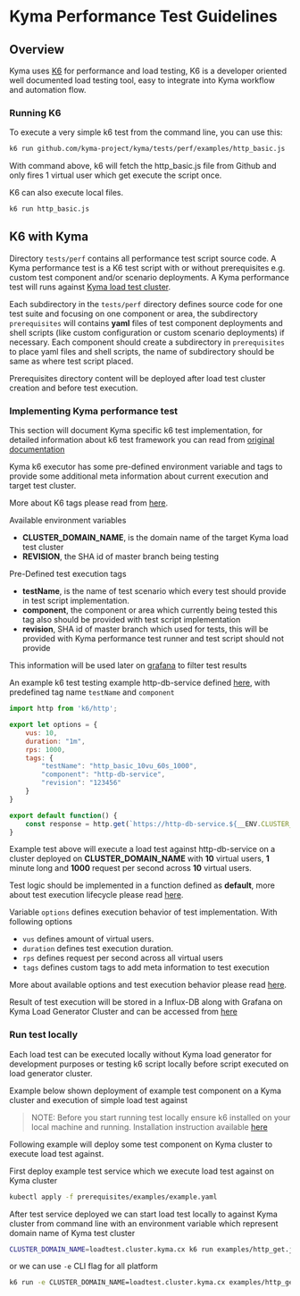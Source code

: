 # Kyma Performance Test Guidelines

## Overview
Kyma uses [K6](https://docs.k6.io) for performance and load testing, K6 is a developer oriented well documented load testing tool, easy to 
integrate into Kyma workflow and automation flow.

### Running K6
To execute a very simple k6 test from the command line, you can use this:
```bash
k6 run github.com/kyma-project/kyma/tests/perf/examples/http_basic.js
```

With command above, k6 will fetch the http_basic.js file from Github and only fires 1 virtual user which get execute 
the script once.

K6 can also execute local files.
```bash
k6 run http_basic.js
```

## K6 with Kyma

Directory ```tests/perf``` contains all performance test script source code.
A Kyma performance test is a K6 test script with or without prerequisites e.g. custom test component and/or scenario deployments.
A Kyma performance test will runs against [Kyma load test cluster](https://github.com/kyma-project/test-infra).

Each subdirectory in the ```tests/perf``` directory defines source code for one test suite and focusing on one component or area, 
the subdirectory ```prerequisites``` will contains **yaml** files of test component deployments and shell scripts 
(like custom configuration or custom scenario deployments) if necessary. 
Each component should create a subdirectory in ```prerequisites``` to place yaml files and shell scripts, the name of subdirectory should be same as where test script placed.

Prerequisites directory content will be deployed after load test cluster creation and before test execution.

### Implementing Kyma performance test

This section will document Kyma specific k6 test implementation, for detailed information about k6 test framework you can 
read from [original documentation](https://docs.k6.io)

Kyma k6 executor has some pre-defined environment variable and tags to provide some additional meta information about 
current execution and target test cluster.

More about K6 tags please read from [here](https://docs.k6.io/docs/tags-and-groups).

Available environment variables
- **CLUSTER_DOMAIN_NAME**, is the domain name of the target Kyma load test cluster
- **REVISION**, the SHA id of master branch being testing

Pre-Defined test execution tags 
- **testName**, is the name of test scenario which every test should provide in test script implementation. 
- **component**, the component or area which currently being tested this tag also should be provided with test script implementation
- **revision**, SHA id of master branch which used for tests, this will be provided with Kyma performance test runner and test script should not provide 

This information will be used later on [grafana](https://grafana.perf.kyma-project.io/d/ReuNR5Aik/kyma-performance-test-results?orgId=1) to filter test results

An example k6 test testing example http-db-service defined [here](./prerequisites/examples/example.yaml), with predefined tag name ```testName``` and ```component```

```javascript
import http from 'k6/http';

export let options = {
    vus: 10,
    duration: "1m",
    rps: 1000,
    tags: {
        "testName": "http_basic_10vu_60s_1000",
        "component": "http-db-service",
        "revision": "123456"
    }
}

export default function() {
    const response = http.get(`https://http-db-service.${__ENV.CLUSTER_DOMAIN_NAME}/`);
}
```

Example test above will execute a load test against http-db-service on a cluster deployed on **CLUSTER_DOMAIN_NAME** 
with **10** virtual users, **1** minute long and **1000** request per second across **10** virtual users.

Test logic should be implemented in a function defined as **default**, more about test execution lifecycle please read [here](https://docs.k6.io/docs/test-life-cycle).

Variable ```options``` defines execution behavior of test implementation. With following options

- ```vus``` defines amount of virtual users.
- ```duration``` defines test execution duration.
- ```rps``` defines request per second across all virtual users
- ```tags``` defines custom tags to add meta information to test execution 

More about available options and test execution behavior please read [here](https://docs.k6.io/docs/options).

Result of test execution will be stored in a Influx-DB along with Grafana on Kyma Load Generator Cluster and can be accessed from [here](https://grafana.perf.kyma-project.io/d/ReuNR5Aik/kyma-performance-test-results?orgId=1)

### Run test locally

Each load test can be executed locally without Kyma load generator for development purposes or testing k6 script locally before 
script executed on load generator cluster. 

Example below shown deployment of example test component on a Kyma cluster and execution of simple load test against

>NOTE: Before you start running test locally ensure k6 installed on your local machine and running. Installation instruction available [here](https://docs.k6.io/docs/installation)

Following example will deploy some test component on Kyma cluster to execute load test against.

First deploy example test service which we execute load test against on Kyma cluster

```bash
kubectl apply -f prerequisites/examples/example.yaml
```

After test service deployed we can start load test locally to against Kyma cluster from command line with an environment 
variable which represent domain name of Kyma test cluster

```bash
CLUSTER_DOMAIN_NAME=loadtest.cluster.kyma.cx k6 run examples/http_get.js
```

or we can use ```-e``` CLI flag for all platform

```bash
k6 run -e CLUSTER_DOMAIN_NAME=loadtest.cluster.kyma.cx examples/http_get.js
```